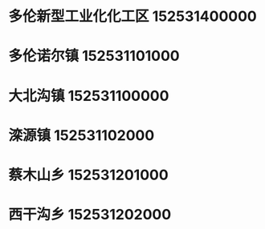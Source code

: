# 多伦新型工业化化工区 152531400000
# 多伦诺尔镇 152531101000
# 大北沟镇 152531100000
# 滦源镇 152531102000
# 蔡木山乡 152531201000
# 西干沟乡 152531202000
